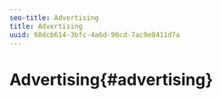 ```yaml
---
seo-title: Advertising
title: Advertising
uuid: 98dcb614-3bfc-4a6d-90cd-7ac9e8411d7a
---
```


# Advertising{#advertising}

